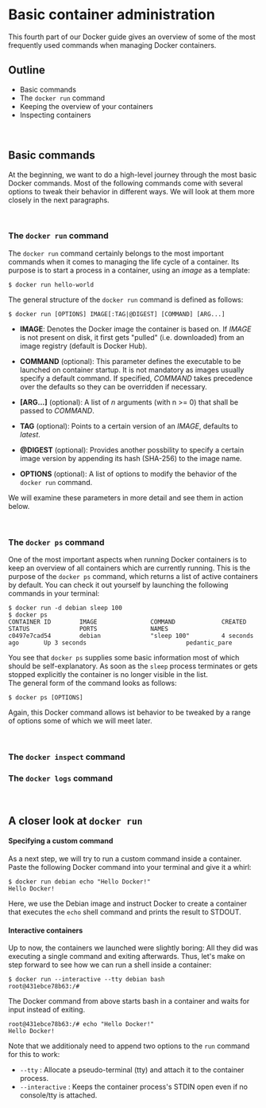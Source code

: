 # Basic container administration

This fourth part of our Docker guide gives an overview of some of the most frequently used commands when managing Docker containers.

## Outline

 - Basic commands
 - The `docker run` command
 - Keeping the overview of your containers
 - Inspecting containers

<br/>

## Basic commands

At the beginning, we want to do a high-level journey through the most basic Docker commands. Most of the following commands come with several options to tweak their behavior in different ways. We will look at them more closely in the next paragraphs.

<br/>

### The `docker run` command

The `docker run` command certainly belongs to the most important commands when it comes to managing the life cycle of a container. Its purpose is to start a process in a container, using an _image_ as a template:  

```
$ docker run hello-world
```

The general structure of the `docker run` command is defined as follows: <br/>

```
$ docker run [OPTIONS] IMAGE[:TAG|@DIGEST] [COMMAND] [ARG...]
```

 - __IMAGE__: Denotes the Docker image the container is based on. If _IMAGE_ is not present on disk, it first gets "pulled" (i.e. downloaded) from an image registry (default is Docker Hub).

 - __COMMAND__ (optional): This parameter defines the executable to be launched on container startup. It is not mandatory as images usually specify a default command. If specified, _COMMAND_ takes precedence over the defaults so they can be overridden if necessary.  

 - __[ARG...]__ (optional): A list of _n_ arguments (with n >= 0) that shall be passed to _COMMAND_.

 - __TAG__ (optional): Points to a certain version of an _IMAGE_, defaults to _latest_.
 - __@DIGEST__ (optional): Provides another possbility to specify a certain image version by appending its hash (SHA-256) to the image name.  

 - __OPTIONS__ (optional): A list of options to modify the behavior of the `docker run` command.


We will examine these parameters in more detail and see them in action below.

<br/>

### The `docker ps` command

One of the most important aspects when running Docker containers is to keep an overview of all containers which are currently running. This is the purpose of the `docker ps` command, which returns a list of active containers by default. You can check it out yourself by launching the following commands in your terminal:

```
$ docker run -d debian sleep 100
$ docker ps
CONTAINER ID        IMAGE               COMMAND             CREATED             STATUS              PORTS               NAMES
c0497e7cad54        debian              "sleep 100"         4 seconds ago       Up 3 seconds                            pedantic_pare
```

You see that `docker ps` supplies some basic information most of which should be self-explanatory. As soon as the `sleep` process terminates or gets stopped explicitly the container is no longer visible in the list.
<br/>The general form of the command looks as follows:

```
$ docker ps [OPTIONS]
```

Again, this Docker command allows ist behavior to be tweaked by a range of options some of which we will meet later.

<br/>

### The `docker inspect` command

### The `docker logs` command

<br/>


## A closer look at `docker run`

#### Specifying a custom command   

As a next step, we will try to run a custom command inside a container. Paste the following Docker command into your terminal and give it a whirl:

```
$ docker run debian echo "Hello Docker!"
Hello Docker!
```

Here, we use the Debian image and instruct Docker to create a container that executes the `echo` shell command and prints the result to STDOUT.   


#### Interactive containers

Up to now, the containers we launched were slightly boring: All they did was executing a single command and exiting afterwards. Thus, let's make on step forward to see how we can run a shell inside a container:

```
$ docker run --interactive --tty debian bash
root@431ebce78b63:/#
```

The Docker command from above starts bash in a container and waits for input instead of exiting.

```
root@431ebce78b63:/# echo "Hello Docker!"
Hello Docker!
```

Note that we additionaly need to append two options to the `run` command for this to work:

 - `--tty` : Allocate a pseudo-terminal (tty) and attach it to the container process.
 - `--interactive` : Keeps the container process's STDIN open even if no console/tty is attached.  
